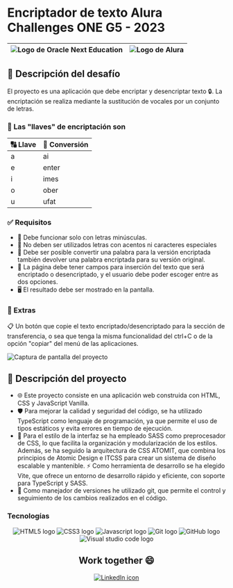 # Encriptador de texto Alura Challenges ONE G5 - 2023

| ![Logo de Oracle Next Education](./assets/readme/one.webp) | ![Logo de Alura](./assets/readme/alura.webp) |
| :--------------------------------------------------------: | :------------------------------------------: |

## 📝 Descripción del desafío

El proyecto es una aplicación que debe encriptar y desencriptar texto 🔒. La encriptación se realiza mediante la sustitución de vocales por un conjunto de letras.

### 🔑 Las "llaves" de encriptación son

| 🔠 Llave | 🔡 Conversión |
| -------- | ------------- |
| a        | ai            |
| e        | enter         |
| i        | imes          |
| o        | ober          |
| u        | ufat          |

### ✅ Requisitos

- 🔡 Debe funcionar solo con letras minúsculas.
- 🚫 No deben ser utilizados letras con acentos ni caracteres especiales
- 🔁 Debe ser posible convertir una palabra para la versión encriptada también devolver una palabra encriptada para su versión original.
- 📝 La página debe tener campos para inserción del texto que será encriptado o desencriptado, y el usuario debe poder escoger entre as dos opciones.
- 🖥️ El resultado debe ser mostrado en la pantalla.

### 🎁 Extras

📋 Un botón que copie el texto encriptado/desencriptado para la sección de transferencia, o sea que tenga la misma funcionalidad del ctrl+C o de la opción "copiar" del menú de las aplicaciones.

![Captura de pantalla del proyecto](./assets/readme/screenshot.webp)

## 🚀 Descripción del proyecto

- 🌐 Este proyecto consiste en una aplicación web construida con HTML, CSS y JavaScript Vanilla.
- 🛡️ Para mejorar la calidad y seguridad del código, se ha utilizado TypeScript como lenguaje de programación, ya que permite el uso de tipos estáticos y evita errores en tiempo de ejecución.
- 🎨 Para el estilo de la interfaz se ha empleado SASS como preprocesador de CSS, lo que facilita la organización y modularización de los estilos. Además, se ha seguido la arquitectura de CSS ATOMIT, que combina los principios de Atomic Design e ITCSS para crear un sistema de diseño escalable y mantenible.
  ⚡ Como herramienta de desarrollo se ha elegido Vite, que ofrece un entorno de desarrollo rápido y eficiente, con soporte para TypeScript y SASS.
- 🌳 Como manejador de versiones he utilizado git, que permite el control y seguimiento de los cambios realizados en el código.

### Tecnologías

<div align="center">
	<img src="https://img.shields.io/badge/html5-%23E34F26.svg?style=for-the-badge&logo=html5&logoColor=white" alt="HTML5 logo">
    <img src="https://img.shields.io/badge/css3-%231572B6.svg?style=for-the-badge&logo=css3&logoColor=white" alt="CSS3 logo">
    <img src="https://img.shields.io/badge/javascript-%23323330.svg?style=for-the-badge&logo=javascript&logoColor=%23F7DF1E" alt="Javascript logo">
	<img src="https://img.shields.io/badge/git-%23F05033.svg?style=for-the-badge&logo=git&logoColor=white" alt="Git logo">
	<img src="https://img.shields.io/badge/github-%23121011.svg?style=for-the-badge&logo=github&logoColor=white" alt="GitHub logo">
	<img src="https://img.shields.io/badge/Visual%20Studio%20Code-0078d7.svg?style=for-the-badge&logo=visual-studio-code&logoColor=white" alt="Visual studio code logo">
</div>

<h2 align="center"> Work together 😄 </h2>

<div align="center">
    <a href="https://www.linkedin.com/in/miguel-angel-diaz-dev/">
        <img src="https://img.shields.io/badge/LinkedIn-0077B5?style=for-the-badge&logo=linkedin&logoColor=white" alt="LinkedIn icon">
</div>
